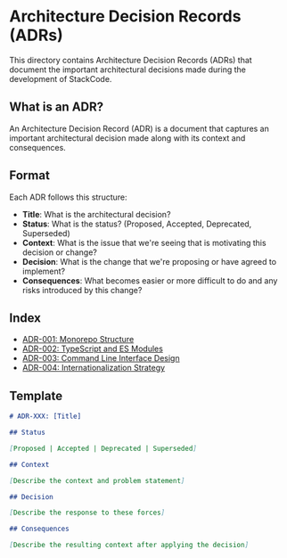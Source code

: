 # Architecture Decision Records (ADRs)

This directory contains Architecture Decision Records (ADRs) that document the important architectural decisions made during the development of StackCode.

## What is an ADR?

An Architecture Decision Record (ADR) is a document that captures an important architectural decision made along with its context and consequences.

## Format

Each ADR follows this structure:

- **Title**: What is the architectural decision?
- **Status**: What is the status? (Proposed, Accepted, Deprecated, Superseded)
- **Context**: What is the issue that we're seeing that is motivating this decision or change?
- **Decision**: What is the change that we're proposing or have agreed to implement?
- **Consequences**: What becomes easier or more difficult to do and any risks introduced by this change?

## Index

- [ADR-001: Monorepo Structure](./001-monorepo-structure.md)
- [ADR-002: TypeScript and ES Modules](./002-typescript-esm.md)
- [ADR-003: Command Line Interface Design](./003-cli-design.md)
- [ADR-004: Internationalization Strategy](./004-i18n-strategy.md)

## Template

```markdown
# ADR-XXX: [Title]

## Status

[Proposed | Accepted | Deprecated | Superseded]

## Context

[Describe the context and problem statement]

## Decision

[Describe the response to these forces]

## Consequences

[Describe the resulting context after applying the decision]
```
